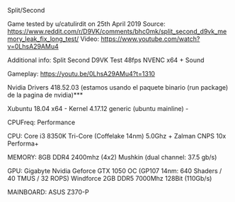 Split/Second

Game tested by u/catulirdit on 25th April 2019
Source:
https://www.reddit.com/r/D9VK/comments/bhc0mk/split_second_d9vk_memory_leak_fix_long_test/
Video:
https://www.youtube.com/watch?v=0LhsA29AMu4

Additional info:
Split Second D9VK Test 48fps NVENC x64 + Sound

Gameplay: https://youtu.be/0LhsA29AMu4?t=1310

Nvidia Drivers 418.52.03 (estamos usando el paquete binario (run package) de la pagina de nvidia)***

Xubuntu 18.04 x64 - Kernel 4.17.12 generic (ubuntu mainline) -

CPUFreq: Performance

CPU: Core i3 8350K Tri-Core (Coffelake 14nm) 5.0Ghz + Zalman CNPS 10x Performa+

MEMORY: 8GB DDR4 2400mhz (4x2) Mushkin (dual channel: 37.5 gb/s)

GPU: Gigabyte Nvidia Geforce GTX 1050 OC (GP107 14nm: 640 Shaders / 40 TMUS / 32 ROPS) Windforce 2GB DDR5 7000Mhz 128Bit (110Gb/s)

MAINBOARD: ASUS Z370-P
